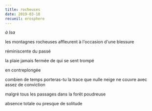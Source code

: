 ```yaml
---
title: rocheuses
date: 2019-03-18
recueil: erosphere
---
```


*à Isa*

les montagnes rocheuses affleurent à l'occasion
d'une blessure

réminiscente du passé

la plaie jamais fermée
de qui se sent trompé

en contreplongée

combien de temps porteras-tu la trace
que nulle neige ne couvre avec assez de conviction

malgré tous les passages dans la forêt poudreuse

absence totale ou presque de solitude
